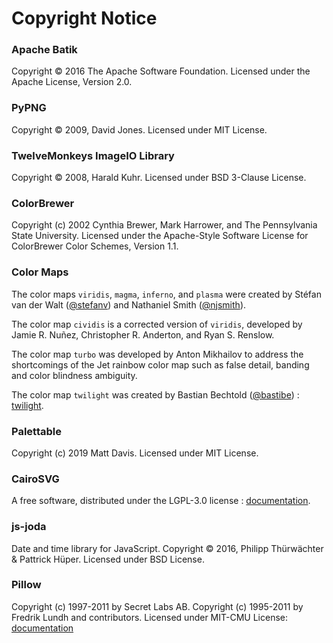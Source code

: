 # Copyright Notice

### Apache Batik
Copyright © 2016 The Apache Software Foundation. Licensed under the Apache License, Version 2.0.

### PyPNG
Copyright © 2009, David Jones. Licensed under MIT License.

### TwelveMonkeys ImageIO Library
Copyright © 2008, Harald Kuhr. Licensed under BSD 3-Clause License.

### ColorBrewer
Copyright (c) 2002 Cynthia Brewer, Mark Harrower, and The Pennsylvania State University.
Licensed under the Apache-Style Software License for ColorBrewer Color Schemes, Version 1.1.

### Color Maps

The color maps `viridis`, `magma`, `inferno`, and `plasma` were created by
Stéfan van der Walt ([@stefanv](https://github.com/stefanv)) and Nathaniel Smith ([@njsmith](https://github.com/njsmith)). 

The color map `cividis` is a corrected version of `viridis`, developed by
Jamie R. Nuñez, Christopher R. Anderton, and Ryan S. Renslow.

The color map `turbo` was developed by Anton Mikhailov to address the
shortcomings of the Jet rainbow color map such as false detail, banding and
color blindness ambiguity. 

The color map `twilight` was created by Bastian Bechtold ([@bastibe](https://github.com/bastibe)) : [twilight](https://github.com/bastibe/twilight).

### Palettable
Copyright (c) 2019 Matt Davis. Licensed under MIT License.

### CairoSVG
A free software, distributed under the LGPL-3.0 license : [documentation](https://cairosvg.org/documentation/).

### js-joda
Date and time library for JavaScript.
Copyright © 2016, Philipp Thürwächter & Pattrick Hüper. Licensed under BSD License.

### Pillow
Copyright (c) 1997-2011 by Secret Labs AB. Copyright (c) 1995-2011 by Fredrik Lundh and contributors.
Licensed under MIT-CMU License: [documentation](https://pillow.readthedocs.io/en/stable/about.html#license)
